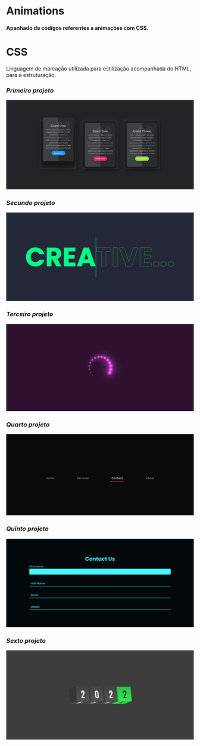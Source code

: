 # Animations
#### Apanhado de códigos referentes a animações com CSS. 

# CSS 
Linguagem de marcação utilizada para estilização acompanhada do HTML, para a estruturação.

### _Primeiro projeto_
<img src="https://github.com/MariaE-duarda/Imagens/blob/main/foto7.png?raw=true">

### _Secundo projeto_
<img src="https://github.com/MariaE-duarda/Imagens/blob/main/foto10.png?raw=true">

### _Terceiro projeto_
<img src="https://github.com/MariaE-duarda/Imagens/blob/main/foto8.png?raw=true">

### _Quarto projeto_
<img src="https://github.com/MariaE-duarda/Imagens/blob/main/foto13.png?raw=true">

### _Quinto projeto_
<img src="https://github.com/MariaE-duarda/Imagens/blob/main/foto9.png?raw=true">

### _Sexto projeto_
<img src="https://github.com/MariaE-duarda/Imagens/blob/main/foto6.png?raw=true">

